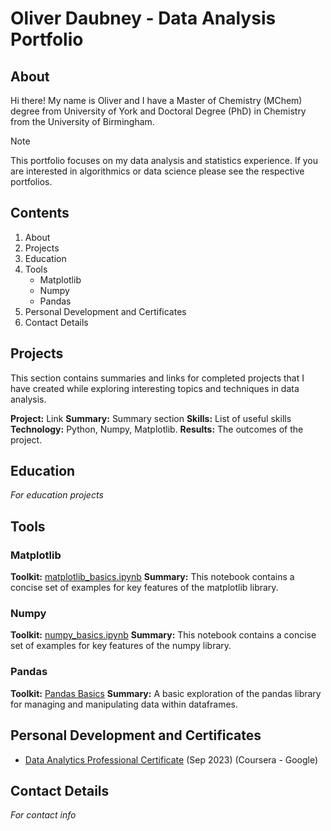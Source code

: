 # Oliver Daubney - Data Analysis Portfolio

## About
Hi there! My name is Oliver and I have a Master of Chemistry (MChem) degree from University of York and Doctoral Degree (PhD) in Chemistry from the University of Birmingham.

> [!NOTE]  
> This portfolio focuses on my data analysis and statistics experience. If you are interested in algorithmics or data science please see the respective portfolios.

## Contents
1. About
2. Projects
3. Education
4. Tools
   - Matplotlib
   - Numpy
   - Pandas
5. Personal Development and Certificates
6. Contact Details


## Projects
This section contains summaries and links for completed projects that I have created while exploring interesting topics and techniques in data analysis.

**Project:** Link
**Summary:** Summary section
**Skills:** List of useful skills
**Technology:** Python, Numpy, Matplotlib.
**Results:** The outcomes of the project.

## Education
*For education projects*

## Tools
### Matplotlib
**Toolkit:** [matplotlib_basics.ipynb](https://github.com/OliverDaubney/tools/blob/eb7c15528162508ec052eac69fc5c1ac2d6ec9de/matplotlib_basics.ipynb)
**Summary:** This notebook contains a concise set of examples for key features of the matplotlib library.

### Numpy
**Toolkit:** [numpy_basics.ipynb](https://github.com/OliverDaubney/tools/blob/eb7c15528162508ec052eac69fc5c1ac2d6ec9de/numpy_basics.ipynb)
**Summary:** This notebook contains a concise set of examples for key features of the numpy library.

### Pandas
**Toolkit:** [Pandas Basics](https://github.com/OliverDaubney/tools/blob/eb7c15528162508ec052eac69fc5c1ac2d6ec9de/pandas_basics.ipynb)
**Summary:** A basic exploration of the pandas library for managing and manipulating data within dataframes.

## Personal Development and Certificates
- [Data Analytics Professional Certificate](https://github.com/OliverDaubney/data_analysis_portfolio/blob/main/data_analysis_certificates/Data_Analytics_Professional-Coursera_Google.pdf) (Sep 2023) (Coursera - Google)

## Contact Details
*For contact info*